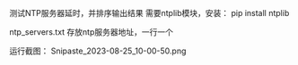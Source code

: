 测试NTP服务器延时，并排序输出结果
需要ntplib模块，安装：
pip install ntplib

ntp_servers.txt 存放ntp服务器地址，一行一个

运行截图：
Snipaste_2023-08-25_10-00-50.png
